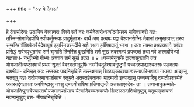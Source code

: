 +++
title = "०४ ये देवास"

+++

हे देवासोदेवाः उतापिच वैश्वानराः विश्वे सर्वे नरः कर्मनेतारोध्वर्य्वादयोयस्य सविश्वानरो यज्ञः तस्मिन्सोमादिहवींषि स्वीकर्तुम्भवाः प्रादुर्भूताःभ- वार्थे अण् प्रत्ययः यद्वा वैश्वानरोग्निः देवानां तन्मुखत्वात् तस्य सम्बन्धिनोविश्वेसर्वेयेदेवायूयं इहास्मिन्नस्मदीये यज्ञे स्थन हवींष्यादातुं भवथ । ततः सप्रथः प्रथप्रख्याने सर्वतः प्रसिद्धं सर्वत्रपृथुतमंवा शर्म श्रृणाति हिनस्ति दुःखमिति शर्म सुखं तदस्मभ्यं प्रयच्छतं तथा गवे अस्मदीयेभ्यो यज्ञसाध- नभूतेभ्यो गोभ्यः अश्वाय शर्म सुखं प्रदत्त ॥ ४ ॥पच्चमेनुवाके द्वादशसूक्तानि तत्र योयजातीत्यष्टादशर्चं प्रथमं सूक्तं वैवस्वतमनुरृषिः नवमीचतुर्दश्यावनुष्टुभौ पच्चदश्याद्याश्चतस्रः पङ्क्तयः दशमीपा- दनिचृत् त्रयः सप्तकाः पादनिचृदिति तल्लक्षणात् शिष्टाएकादशप्राग्वत्सप्रपरिभाषाया गायत्र्यः आद्यासु चतसृषु यज्ञः ततोयजमानप्रशंसाच स्तूयते अतस्तद्देवताकाः यादम्पती इत्याद्यासु पच्चम्यादिषु दम्पतीप्रशस्येते अतस्तद्देवताकाः अवशिष्टासु नवसु दम्पत्योराशिषः प्रतिपाद्यन्ते अतस्ताएवदेव- ताः । तथाचानुक्रम्यते-योयजातिद्मूनात्रेज्यास्तवोयजमानप्रशंसाच येत्यादिपच्चदम्पत्योः शिष्टास्तदाशिषोनुष्टुप् चतुष्पङ्क्त्यन्तं नवम्यनुष्टुप् दश- मीपादनिचृदिति ।